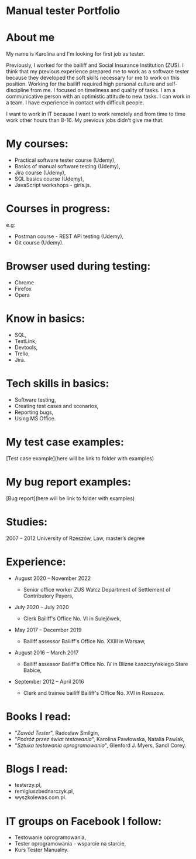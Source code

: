 # Manual tester Portfolio #

# About me #

My name is Karolina and I'm looking for first job as tester.

Previously, I worked for the bailiff and Social Insurance Institution (ZUS). I think that my previous experience prepared me to work as a software tester because they developed the soft skills necessary for me to work on this position. Working for the bailiff required high personal culture and self-discipline from me. I focused on timeliness and quality of tasks. I am a communicative person with an optimistic attitude to new tasks. I can work in a team. I have experience in contact with difficult people. 

I want to work in IT because I want to work remotely and from time to time work other hours than 8-16. My previous jobs didn't give me that.

# My courses: #

 - Practical software tester course (Udemy),
 - Basics of manual software testing (Udemy),
 - Jira course (Udemy),
 - SQL basics course (Udemy),
 - JavaScript workshops - girls.js.

# Courses in progress: #

e.g:

 - Postman course - REST API testing (Udemy),
 - Git course (Udemy).
 
 # Browser used during testing: #
 - Chrome
 - Firefox
 - Opera
 
 # Know in basics: #
 - SQL,
 - TestLink,
 - Devtools,
 - Trello,
 - Jira.
 
 # Tech skills in basics: #
 - Software testing,
 - Creating test cases and scenarios,
 - Reporting bugs,
 - Using MS Office.

# My test case examples: #
[Test case example](here will be link to folder with examples)

# My bug report examples: #
[Bug report](here will be link to folder with examples)

# Studies: #
2007 – 2012 University of Rzeszów, Law, master’s degree

# Experience: # 
 - August 2020 – November 2022
   - Senior office worker ZUS Wałcz Department of Settlement of Contributory Payers,

 - July 2020 – July 2020
   - Clerk Bailiff's Office No. VI in Sulejówek,
  
 - May 2017 – December 2019
   - Bailiff assessor Bailiff's Office No. XXIII in Warsaw,

 - August 2016 – March 2017
   - Bailiff assessor Bailiff's Office No. IV in Blizne Łaszczyńskiego Stare Babice,

 - September 2012 – April 2016
   - Clerk and trainee bailiff Bailiff's Office No. XVI in Rzeszow.
      
 # Books I read: #
 - "_Zawód Tester_", Radosław Smilgin,
 - "_Podróż przez świat testowania_", Karolina Pawłowska, Natalia Pawlak,
 - "_Sztuka testowania oprogramowania_", Glenford J. Myers, Sandl Corey.

# Blogs I read: #
 - testerzy.pl,
 - remigiuszbednarczyk.pl,
 - wyszkolewas.com.pl.

# IT groups on Facebook I follow: #
 - Testowanie oprogramowania,
 - Tester oprogramowania - wsparcie na starcie,
 - Kurs Tester Manualny.
